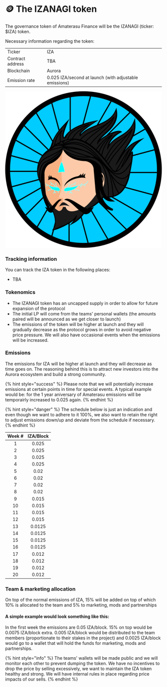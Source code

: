 # 🪙 The IZANAGI token

The governance token of Amaterasu Finance will be the IZANAGI (ticker: $IZA) token.

Necessary information regarding the token:

|                  |                                                        |
| ---------------- | ------------------------------------------------------ |
| Ticker           | IZA                                                    |
| Contract address | TBA                                                    |
| Blockchain       | Aurora                                                 |
| Emission rate    | 0.025 IZA/second at launch (with adjustable emissions) |

![IZANAGI token](<../.gitbook/assets/Izanagi light blue - transparent (2).png>)

### Tracking information

You can track the IZA token in the following places:

* TBA

### Tokenomics

* The IZANAGI token has an uncapped supply in order to allow for future expansion of the protocol
* The initial LP will come from the teams' personal wallets (the amounts paired will be announced as we get closer to launch)
* The emissions of the token will be higher at launch and they will gradually decrease as the protocol grows in order to avoid negative price pressure. We will also have occasional events when the emissions will be increased.

### Emissions

The emissions for IZA will be higher at launch and they will decrease as time goes on. The reasoning behind this is to attract new investors into the Aurora ecosystem and build a strong community.

{% hint style="success" %}
Please note that we will potentially increase emissions at certain points in time for special events. A typical example would be: for the 1 year aniversary of Amaterasu emissions will be temporairly increased to 0.025 again.
{% endhint %}

{% hint style="danger" %}
The schedule below is just an indication and even though we want to adhere to it 100%, we also want to retain the right to adjust emissions down/up and deviate from the schedule if necessary.
{% endhint %}

| Week # | IZA/Block |
| :----: | :-------: |
|    1   |   0.025   |
|    2   |   0.025   |
|    3   |   0.025   |
|    4   |   0.025   |
|    5   |    0.02   |
|    6   |    0.02   |
|    7   |    0.02   |
|    8   |    0.02   |
|    9   |   0.015   |
|   10   |   0.015   |
|   11   |   0.015   |
|   12   |   0.015   |
|   13   |   0.0125  |
|   14   |   0.0125  |
|   15   |   0.0125  |
|   16   |   0.0125  |
|   17   |   0.012   |
|   18   |   0.012   |
|   19   |   0.012   |
|   20   |   0.012   |

### Team & marketing allocation

On top of the normal emissions of IZA, 15% will be added on top of which 10% is allocated to the team and 5% to marketing, mods and partnerships

#### A simple example would look something like this:

In the first week the emissions are 0.05 IZA/block. 15% on top would be 0.0075 IZA/block extra. 0.005 IZA/block would be distributed to the team members (proportionate to their stakes in the project) and 0.0025 IZA/block would go to a wallet that will hold the funds for marketing, mods and partnerships.

{% hint style="info" %}
The teams' wallets will be made public and we will monitor each other to prevent dumping the token. We have no incentives to drop the price by selling excessively, we want to maintain the IZA token healthy and strong. We will have internal rules in place regarding price impacts of our sells.
{% endhint %}
